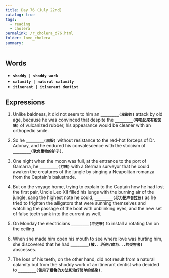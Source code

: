 ```yaml
---
title: Day 76 (July 22nd)
catalog: true
tags: 
  - reading
  - cholera
permalink: /r_cholera_d76.html
folder: love_cholera
summary: 
---
```


## Words

-   <b data-toggle="tooltip" data-original-title="{{site.data.glossary.shoddy}}">`shoddy | shoddy work`</b>
-   <b data-toggle="tooltip" data-original-title="{{site.data.glossary.calamity}}">`calamity | natural calamity`</b>
-   <b data-toggle="tooltip" data-original-title="{{site.data.glossary.itinerant}}">`itinerant | itinerant dentist`</b>


## Expressions

1.  Unlike baldness, it did not seem to him an <b data-toggle="tooltip" data-original-title="{{site.data.answers.76_a}}">`________(卑鄙的)`</b> attack by old age, because he was convinced that despite the <b data-toggle="tooltip" data-original-title="{{site.data.answers.76_a2}}">`________(呼吸起来有股苦味)`</b> of vulcanized rubber, his appearance would be cleaner with an orthopedic smile.

2.  So he <b data-toggle="tooltip" data-original-title="{{site.data.answers.76_b}}">`________(屈服)`</b> without resistance to the red-hot forceps of Dr. Adonay, and he endured his convalescence with the stoicism of <b data-toggle="tooltip" data-original-title="{{site.data.answers.76_b2}}">`________(驮负重物的驴子)`</b>.

3.  One night when the moon was full, at the entrance to the port of Gamarra, he <b data-toggle="tooltip" data-original-title="{{site.data.answers.76_c}}">`________(打赌)`</b> with a German surveyor that he could awaken the creatures of the jungle by singing a Neapolitan romanza from the Captain's balustrade.

4.  But on the voyage home, trying to explain to the Captain how he had lost the first pair, Uncle Leo XII filled his lungs with the burning air of the jungle, sang the highest note he could, <b data-toggle="tooltip" data-original-title="{{site.data.answers.76_d}}">`________(尽力把声音拉长)`</b> as he tried to frighten the alligators that were sunning themselves and watching the passage of the boat with unblinking eyes, and the new set of false teeth sank into the current as well.

5.  On Monday the electricians <b data-toggle="tooltip" data-original-title="{{site.data.answers.76_e}}">`________(冲进来)`</b> to install a rotating fan on the ceiling.

6.  When she made him open his mouth to see where love was hurting him, she discovered that he had <b data-toggle="tooltip" data-original-title="{{site.data.answers.76_f}}">`________(被...所伤/成为...的受害者)`</b> abscesses.

7.  The loss of his teeth, on the other hand, did not result from a natural calamity but from the shoddy work of an itinerant dentist who decided to <b data-toggle="tooltip" data-original-title="{{site.data.answers.76_g}}">`________(使用了粗鲁的方法和治疗简单的感染)`</b>.